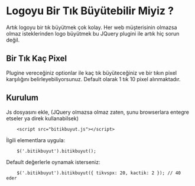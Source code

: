 # Logoyu Bir Tık Büyütebilir Miyiz ?

Artık logoyu bir tık büyütmek çok kolay. Her web müşterisinin olmazsa olmaz isteklerinden logo büyütmek bu JQuery plugini ile artık hiç sorun değil.

## Bir Tık Kaç Pixel

Plugine vereceğiniz optionlar ile kaç tık büyüteceğiniz ve bir tıkın pixel karşılığını belirleyebiliyorsunuz. Default olarak 1 tık 10 pixel alınmaktadır.

## Kurulum

Js dosyasını ekle, (JQuery olmazsa olmaz zaten, şunu browserlara entegre etseler ya direk kullanabilsek)

        <script src="bitikbuyut.js"></script>

İlgili elementlara uygula:

        $('.bitikbuyut').bitikbuyut();

Default değerlerle oynamak isterseniz:

        $('.bitikbuyut').bitikbuyut({ tikvspx: 20, kactik: 2 }); // 40 eder

